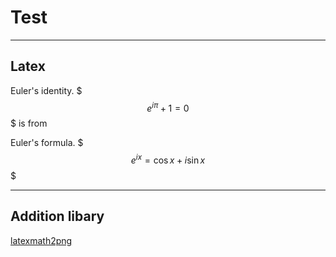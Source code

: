 # Test

-------------

## Latex


Euler's identity. $$$e^{i \pi} + 1 = 0$$$ is from 


Euler's formula. $$$e^{ix} = \cos x + i\sin x$$$

-------------

## Addition libary

[latexmath2png](http://code.google.com/p/latexmath2png/)

